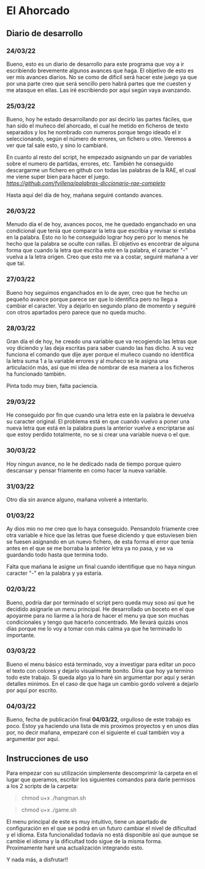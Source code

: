 # El Ahorcado 

## Diario de desarrollo

### 24/03/22
Bueno, esto es un diario de desarrollo para este programa que voy a ir escribiendo brevemente algunos avances que haga. El objetivo de esto es ver mis avances diarios. No se como de dificil será hacer este juego ya que por una parte creo que será sencillo pero habrá partes que me cuesten y me atasque en ellas. Las iré escribiendo por aquí según vaya avanzando.

### 25/03/22
Bueno, hoy he estado desarrollando por así decirlo las partes fáciles, que han sido el muñeco del ahorcado, el cual he metido en ficheros de texto separados y los he nombrado con numeros porque tengo ideado el ir seleccionando, según el número de errores, un fichero u otro. Veremos a ver que tal sale esto, y sino lo cambiaré.

En cuanto al resto del script, he empezado asignando un par de variables sobre el numero de partidas, errores, etc. También he conseguido descargarme un fichero en github con todas las palabras de la RAE, el cual me viene super bien para hacer el juego. 
*https://github.com/fvillena/palabras-diccionario-rae-completo*

Hasta aquí del día de hoy, mañana seguiré contando avances.

### 26/03/22
Menudo día el de hoy, avances pocos, me he quedado enganchado en una condicional que tenía que comparar la letra que escribia y revisar si estaba en la palabra. Esto no lo he conseguido lograr hoy pero por lo menos he hecho que la palabra se oculte con rallas. El objetivo es encontrar de alguna forma que cuando la letra que escriba este en la palabra, el caracter "-" vuelva a la letra origen. Creo que esto me va a costar, seguiré mañana a ver que tal.

### 27/03/22
Bueno hoy seguimos enganchados en lo de ayer, creo que he hecho un pequeño avance porque parece ser que lo identifica pero no llega a cambiar el caracter. 
Voy a dejarlo en segundo plano de momento y seguiré con otros apartados pero parece que no queda mucho.

### 28/03/22
Gran día el de hoy, he creado una variable que va recogiendo las letras que voy diciendo y las deja escritas para saber cuando las has dicho. A su vez funciona el comando que dije ayer porque el muñeco cuando no identifica la letra suma 1 a la variable errores y al muñeco se le asigna una articulación más, así que mi idea de nombrar de esa manera a los ficheros ha funcionado también.

Pinta todo muy bien, falta paciencia.

### 29/03/22
He conseguido por fin que cuando una letra este en la palabra le devuelva su caracter original. El problema está en que cuando vuelvo a poner una nueva letra que está en la palabra pues la anterior vuelve a encriptarse así que estoy perdido totalmente, no se si crear una variable nueva o el que.

### 30/03/22
Hoy ningun avance, no le he dedicado nada de tiempo porque quiero descansar y pensar friamente en como hacer la nueva variable.

### 31/03/22
Otro día sin avance alguno, mañana volveré a intentarlo.

### 01/03/22
Ay dios mio no me creo que lo haya conseguido. Pensandolo friamente cree otra variable e hice que las letras que fuese diciendo y que estuviesen bien se fuesen asignando en un nuevo fichero, de esta forma el error que tenía antes en el que se me borraba la anterior letra ya no pasa, y se va guardando todo hasta que termina todo. 

Falta que mañana le asigne un final cuando identifique que no haya ningun caracter "-" en la palabra y ya estaría.

### 02/03/22
Bueno, podría dar por terminado el script pero queda muy soso así que he decidido asignarle un menu principal. He desarrollado un boceto en el que apoyarme para no liarme a la hora de hacer el menu ya que son muchas condicionales y tengo que hacerlo concentrado. Me llevará quizás unos días porque me lo voy a tomar con más calma ya que he terminado lo importante.

### 03/03/22
Bueno el menu básico está terminado, voy a investigar para editar un poco el texto con colores y dejarlo visualmente bonito. Díria que hoy ya termino todo este trabajo. Si queda algo ya lo haré sin argumentar por aquí y serán detalles minimos. En el caso de que haga un cambio gordo volveré a dejarlo por aquí por escrito.

### 04/03/22
Bueno, fecha de publicación final **04/03/22**, orgulloso de este trabajo es poco. 
Estoy ya haciendo una lista de mis proximos proyectos y en unos días por, no decir mañana, empezaré con el siguiente el cual también voy a argumentar por aquí.

## Instrucciones de uso

Para empezar con su utilización simplemente descomprimir la carpeta en el lugar que queramos, escribir los siguientes comandos para darle permisos a los 2 scripts de la carpeta:
> chmod u+x ./hangman.sh

> chmod u+x ./game.sh

El menu principal de este es muy intuitivo, tiene un apartado de configuración en el que se podrá en un futuro cambiar el nivel de dificultad y el idioma. Esta funcionalidad todavía no está disponible así que aunque se cambie el idioma y la dificultad todo sigue de la misma forma. Proximamente haré una actualización integrando esto.

Y nada más, a disfrutar!!
